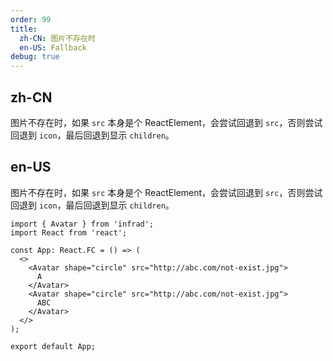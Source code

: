```yaml
---
order: 99
title:
  zh-CN: 图片不存在时
  en-US: Fallback
debug: true
---
```


## zh-CN

图片不存在时，如果 `src` 本身是个 ReactElement，会尝试回退到 `src`，否则尝试回退到 `icon`，最后回退到显示 `children`。

## en-US

图片不存在时，如果 `src` 本身是个 ReactElement，会尝试回退到 `src`，否则尝试回退到 `icon`，最后回退到显示 `children`。

```tsx
import { Avatar } from 'infrad';
import React from 'react';

const App: React.FC = () => (
  <>
    <Avatar shape="circle" src="http://abc.com/not-exist.jpg">
      A
    </Avatar>
    <Avatar shape="circle" src="http://abc.com/not-exist.jpg">
      ABC
    </Avatar>
  </>
);

export default App;
```
